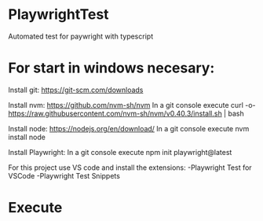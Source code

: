 # PlaywrightTest
Automated test for paywright with typescript

# For start in windows necesary:

Install git:
https://git-scm.com/downloads

Install nvm:
https://github.com/nvm-sh/nvm
In a git console execute 
  curl -o- https://raw.githubusercontent.com/nvm-sh/nvm/v0.40.3/install.sh | bash

Install node:
https://nodejs.org/en/download/
In a git console execute
  nvm install node

Install Playwright:
In a git console execute
  npm init playwright@latest

For this project use VS code and install the extensions:
  -Playwright Test for VSCode
  -Playwright Test Snippets

# Execute

